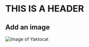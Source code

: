 # THIS IS A HEADER #
## Add an image ## 
![Image of Yaktocat](https://octodex.github.com/images/yaktocat.png)
